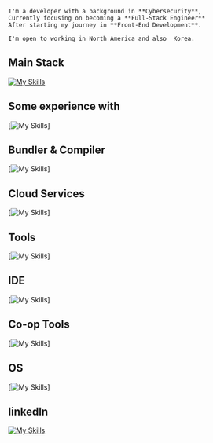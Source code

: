 ```
I'm a developer with a background in **Cybersecurity**,
Currently focusing on becoming a **Full-Stack Engineer**
After starting my journey in **Front-End Development**.

I'm open to working in North America and also  Korea.

```

##  Main Stack
[![My Skills](https://skillicons.dev/icons?i=react,nextjs,html,css,js,nodejs,express,mysql)]()

## Some experience with
[![My Skills](https://skillicons.dev/icons?i=haskell,sequelize)]

##  Bundler & Compiler
[![My Skills](https://skillicons.dev/icons?i=vite,babel)]

##  Cloud Services
[![My Skills](https://skillicons.dev/icons?i=aws,vercel)]

##  Tools
[![My Skills](https://skillicons.dev/icons?i=docker,figma,postman,vim)]

##  IDE
[![My Skills](https://skillicons.dev/icons?i=webstorm,vscode)]

##  Co-op Tools
[![My Skills](https://skillicons.dev/icons?i=notion,git,github)]

##  OS
[![My Skills](https://skillicons.dev/icons?i=windows,linux,kali,ubuntu)]

## linkedIn
[![My Skills](https://skillicons.dev/icons?i=linkedin)](https://www.linkedin.com/in/jaden-choi-16a541227/) 


<!--
**JadenMeister/jadenMeister** is a ✨ _special_ ✨ repository because its `README.md` (this file) appears on your GitHub profile.

Here are some ideas to get you started:

- 🔭 I’m currently working on ...
- 🌱 I’m currently learning ...
- 👯 I’m looking to collaborate on ...
- 🤔 I’m looking for help with ...
- 💬 Ask me about ...
- 📫 How to reach me: ...
- 😄 Pronouns: ...
- ⚡ Fun fact: ...
-->
